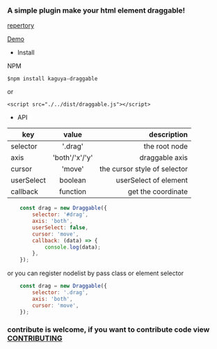 ### A simple plugin make your html element draggable!

[repertory](https://github.com/love999262/draggable)

[Demo](https://love999262.github.io/draggable/demo/index.html)

- Install

NPM
```
$npm install kaguya-draggable
```
or
```
<script src="./../dist/draggable.js"></script>
```

- API

| key                  | value                            | description  |
| -------------------- |:--------------------------------:| ------------:|
| selector             | '.drag'                          | the root node
| axis                 | 'both'/'x'/'y'                   | draggable axis
| cursor               | 'move'                           | the cursor style of selector
| userSelect           | boolean                          | userSelect of element
| callback             | function                         | get the coordinate
```javascript
    const drag = new Draggable({
        selector: '#drag',
        axis: 'both',
        userSelect: false,
        cursor: 'move',
        callback: (data) => {
            console.log(data);
        },
    });
```
or you can register nodelist by pass class or element selector

```javascript
    const drag = new Draggable({
        selector: '.drag',
        axis: 'both',
        cursor: 'move',
    });
```

### contribute is welcome, if you want to contribute code view [CONTRIBUTING](/doc/CONTRIBUTING.md)